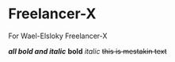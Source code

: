 # Freelancer-X
For Wael-Elsloky Freelancer-X


***all bold and italic***
**bold** _italic_  ~~this is mestakin text~~  
